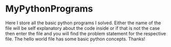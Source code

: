 # MyPythonPrograms
Here I store all the basic python programs I solved.
Either the name of the file will be self explanatory about the code inside
or if that is not the case then enter the file and you will find the problem 
statement for the respective file.
The hello world file has some basic python concepts.
Thanks!
